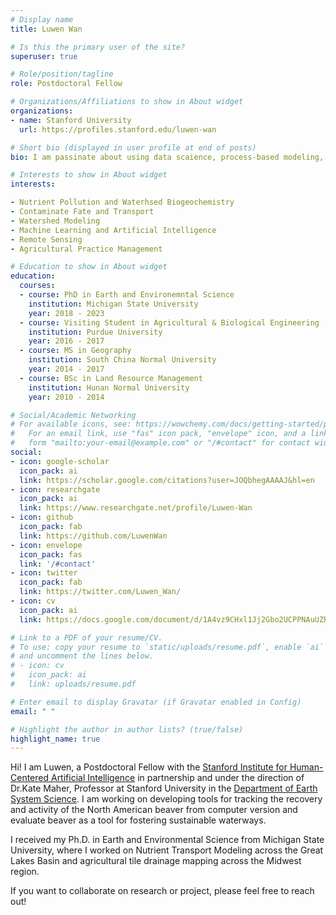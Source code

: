 ```yaml
---
# Display name
title: Luwen Wan

# Is this the primary user of the site?
superuser: true

# Role/position/tagline
role: Postdoctoral Fellow

# Organizations/Affiliations to show in About widget
organizations:
- name: Stanford University
  url: https://profiles.stanford.edu/luwen-wan

# Short bio (displayed in user profile at end of posts)
bio: I am passinate about using data scaience, process-based modeling, remote sensing and machine/deep  learning to explore how land use, climate change, and management impact water sustainability across diverse landscapes, and from watershed, regional to global scales. 

# Interests to show in About widget
interests:

- Nutrient Pollution and Waterhsed Biogeochemistry  
- Contaminate Fate and Transport 
- Watershed Modeling
- Machine Learning and Artificial Intelligence 
- Remote Sensing 
- Agricultural Practice Management 

# Education to show in About widget
education:
  courses:
  - course: PhD in Earth and Environemntal Science 
    institution: Michigan State University
    year: 2018 - 2023
  - course: Visiting Student in Agricultural & Biological Engineering
    institution: Purdue University
    year: 2016 - 2017
  - course: MS in Geography 
    institution: South China Normal University
    year: 2014 - 2017
  - course: BSc in Land Resource Management
    institution: Hunan Normal University
    year: 2010 - 2014

# Social/Academic Networking
# For available icons, see: https://wowchemy.com/docs/getting-started/page-builder/#icons
#   For an email link, use "fas" icon pack, "envelope" icon, and a link in the
#   form "mailto:your-email@example.com" or "/#contact" for contact widget.
social:
- icon: google-scholar
  icon_pack: ai
  link: https://scholar.google.com/citations?user=JOQbhegAAAAJ&hl=en
- icon: researchgate
  icon_pack: ai
  link: https://www.researchgate.net/profile/Luwen-Wan
- icon: github
  icon_pack: fab
  link: https://github.com/LuwenWan
- icon: envelope
  icon_pack: fas
  link: '/#contact'
- icon: twitter
  icon_pack: fab
  link: https://twitter.com/Luwen_Wan/
- icon: cv
  icon_pack: ai
  link: https://docs.google.com/document/d/1A4vz9CHxl1Jj2Gbo2UCPPNAuUZRqY-z3qTRQ99EmAZM/edit

# Link to a PDF of your resume/CV.
# To use: copy your resume to `static/uploads/resume.pdf`, enable `ai` icons in `params.toml`, 
# and uncomment the lines below.
# - icon: cv
#   icon_pack: ai
#   link: uploads/resume.pdf

# Enter email to display Gravatar (if Gravatar enabled in Config)
email: " "

# Highlight the author in author lists? (true/false)
highlight_name: true
---
```


Hi! I am Luwen, a Postdoctoral Fellow with the [Stanford Institute for Human-Centered Artificial Intelligence](https://hai.stanford.edu/) in partnership and under the direction of Dr.Kate Maher, Professor at Stanford University in the [Department of Earth System Science](https://earthsystemscience.stanford.edu/). I am working on developing tools for tracking the recovery and activity of the North American beaver from computer version and evaluate beaver as a tool for fostering sustainable waterways. 

I received my Ph.D. in Earth and Environmental Science from Michigan State University, where I worked on Nutrient Transport Modeling across the Great Lakes Basin and agricultural tile drainage mapping across the Midwest region. 

If you want to collaborate on research or project, please feel free to reach out! 
